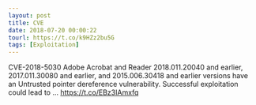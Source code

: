 ```yaml
---
layout: post
title: CVE
date: 2018-07-20 00:00:22
tourl: https://t.co/k9HZz2bu5G
tags: [Exploitation]
---
```

CVE-2018-5030 Adobe Acrobat and Reader 2018.011.20040 and earlier, 2017.011.30080 and earlier, and 2015.006.30418 and earlier versions have an Untrusted pointer dereference vulnerability. Successful exploitation could lead to ... https://t.co/EBz3IAmxfq